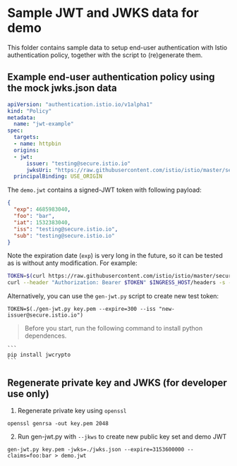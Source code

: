 # Sample JWT and JWKS data for demo

This folder contains sample data to setup end-user authentication with Istio authentication policy, together with the script to (re)generate them.

## Example end-user authentication policy using the mock jwks.json data

```yaml
apiVersion: "authentication.istio.io/v1alpha1"
kind: "Policy"
metadata:
  name: "jwt-example"
spec:
  targets:
  - name: httpbin
  origins:
  - jwt:
      issuer: "testing@secure.istio.io"
      jwksUri: "https://raw.githubusercontent.com/istio/istio/master/security/tools/jwt/samples/jwks.json"
  principalBinding: USE_ORIGIN
```

The `demo.jwt` contains a signed-JWT token with following payload:

```json
{
  "exp": 4685983040,
  "foo": "bar",
  "iat": 1532383040,
  "iss": "testing@secure.istio.io",
  "sub": "testing@secure.istio.io"
}
```

Note the expiration date (`exp`) is very long in the future, so it can be tested as is without anty modification. For example:

```bash
TOKEN=$(curl https://raw.githubusercontent.com/istio/istio/master/security/tools/jwt/samples/demo.jwt -s)
curl --header "Authorization: Bearer $TOKEN" $INGRESS_HOST/headers -s -o /dev/null -w "%{http_code}\n"
```

Alternatively, you can use the `gen-jwt.py` script to create new test token:

```
TOKEN=$(./gen-jwt.py key.pem --expire=300 --iss "new-issuer@secure.istio.io")
```

> Before you start, run the following command to install python dependences.

    ```
    pip install jwcrypto
    ```

## Regenerate private key and JWKS (for developer use only)

1. Regenerate private key using `openssl`

```
openssl genrsa -out key.pem 2048
```

2. Run gen-jwt.py with `--jkws` to create new public key set and demo JWT

```
gen-jwt.py key.pem -jwks=./jwks.json --expire=3153600000 --claims=foo:bar > demo.jwt
```